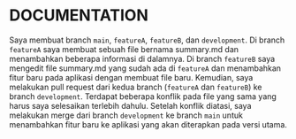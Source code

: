 # DOCUMENTATION

Saya membuat branch ``main``, ``featureA``, ``featureB``, dan ``development``.
Di branch ``featureA`` saya membuat sebuah file bernama summary.md dan menambahkan beberapa informasi di dalamnya.
Di branch ``featureB`` saya mengedit file summary.md yang sudah ada di ``featureA`` dan menambahkan fitur baru pada aplikasi dengan membuat file baru.
Kemudian, saya melakukan pull request dari kedua branch (``featureA`` dan ``featureB``) ke branch ``development``. Terdapat beberapa konflik pada file yang sama yang harus saya selesaikan terlebih dahulu.
Setelah konflik diatasi, saya melakukan merge dari branch ``development`` ke branch ``main`` untuk menambahkan fitur baru ke aplikasi yang akan diterapkan pada versi utama.